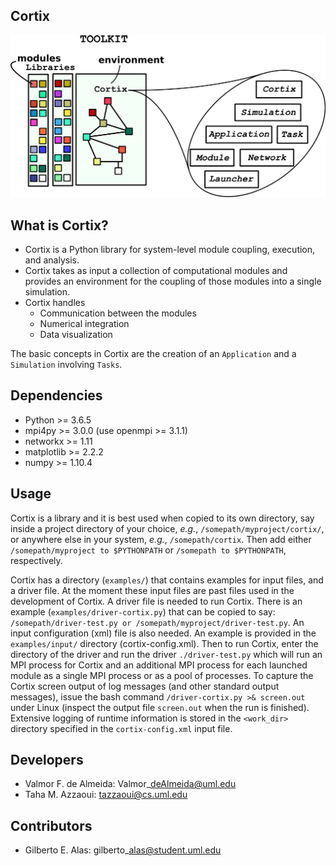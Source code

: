 Cortix
------

![](cortix-cover.png)

What is Cortix?
---------------

* Cortix is a Python library for system-level module coupling, execution, and 
  analysis.
* Cortix takes as input a collection of computational modules and provides an 
  environment for the coupling of those modules into a single simulation.
* Cortix handles
  - Communication between the modules
  - Numerical integration
  - Data visualization

The basic concepts in Cortix are the creation of an `Application` and a `Simulation` involving `Tasks`.

Dependencies
------------

- Python &gt;= 3.6.5
- mpi4py &gt;= 3.0.0 (use openmpi &gt;= 3.1.1)
- networkx &gt;= 1.11
- matplotlib &gt;= 2.2.2
- numpy &gt;= 1.10.4

Usage
-----

Cortix is a library and it is best used when copied to its own directory, say inside a project directory of your choice, *e.g.*, `/somepath/myproject/cortix/`, or anywhere else in your system, *e.g.*, `/somepath/cortix`. Then add either `/somepath/myproject to $PYTHONPATH` or `/somepath to $PYTHONPATH`, respectively. 

Cortix has a directory (`examples/`) that contains examples for input files, and a driver file. At the moment these input files are past files used in the development of Cortix. A driver file is needed to run Cortix. There is an example (`examples/driver-cortix.py`) that can be copied to say: `/somepath/driver-test.py or /somepath/myproject/driver-test.py`. An input configuration (xml) file is also needed. An example is provided in the `examples/input/` directory (cortix-config.xml). Then to run Cortix, enter the directory of the driver and run the driver `./driver-test.py` which will run an MPI process for Cortix and an additional MPI process for each launched module as a single MPI process or as a pool of processes. To capture the Cortix screen output of log messages (and other standard output messages), issue the bash command `/driver-cortix.py >& screen.out` under Linux (inspect the output file `screen.out` when the run is finished). Extensive logging of runtime information is stored in the `<work_dir>` directory specified in the `cortix-config.xml` input file.  

Developers 
----------

- Valmor F. de Almeida: Valmor\_deAlmeida@uml.edu
- Taha M. Azzaoui: tazzaoui@cs.uml.edu

Contributors
------------

- Gilberto E. Alas: gilberto\_alas@student.uml.edu

